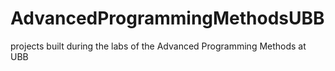 # AdvancedProgrammingMethodsUBB
projects built during the labs of the Advanced Programming Methods at UBB

